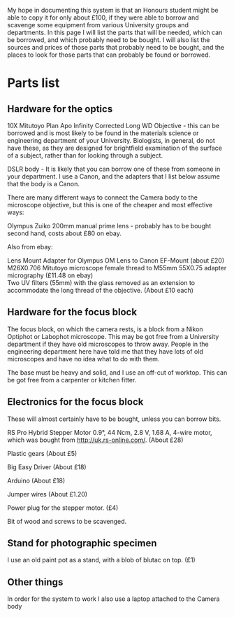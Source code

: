 
My hope in documenting this system is that an Honours student might be able to copy it for only about £100, if they were able to borrow and scavenge some equipment from various University groups and departments. In this page I will list the parts that will be needed, which can be borrowed, and which probably need to be bought. I will also list the sources and prices of those parts that probably need to be bought, and the places to look for those parts that can probably be found or borrowed. 


# Parts list

## Hardware for the optics

10X Mitutoyo Plan Apo Infinity Corrected Long WD Objective - this can be borrowed and is most likely to be found in the materials science or engineering department of your University. Biologists, in general, do not have these, as they are designed for brightfield examination of the surface of a subject, rather than for looking through a subject. 

DSLR body - It is likely that you can borrow one of these from someone in your department. I use a Canon, and the adapters that I list below assume that the body is a Canon. 

There are many different ways to connect the Camera body to the microscope objective, but this is one of the cheaper and most effective ways:

Olympus Zuiko 200mm manual prime lens - probably has to be bought second hand, costs about £80 on ebay. 

Also from ebay:

Lens Mount Adapter for Olympus OM Lens to Canon EF-Mount (about £20)<br>
M26X0.706 Mitutoyo microscope female thread to M55mm 55X0.75 adapter micrography (£11.48 on ebay)<br>
Two UV filters (55mm) with the glass removed as an extension to accommodate the long thread of the objective. (About £10 each)<br>


## Hardware for the focus block

The focus block, on which the camera rests, is a block from a Nikon Optiphot or Labophot microscope. This may be got free from a University department if they have old microscopes to throw away. People in the engineering department here have told me that they have lots of old microscopes and have no idea what to do with them. 

The base must be heavy and solid, and I use an off-cut of worktop. This can be got free from a carpenter or kitchen fitter. 

## Electronics for the focus block

These will almost certainly have to be bought, unless you can borrow bits.

RS Pro Hybrid Stepper Motor 0.9°, 44 Ncm, 2.8 V, 1.68 A, 4-wire motor, which was bought from http://uk.rs-online.com/. (About £28) 

Plastic gears (About £5)

Big Easy Driver (About £18)

Arduino (About £18)

Jumper wires (About £1.20)

Power plug for the stepper motor. (£4)

Bit of wood and screws to be scavenged. 

## Stand for photographic specimen

I use an old paint pot as a stand, with a blob of blutac on top. (£1)

## Other things

In order for the system to work I also use a laptop attached to the Camera body


